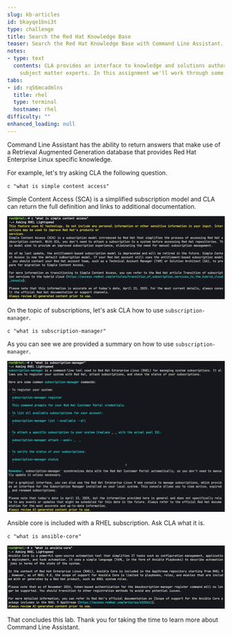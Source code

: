 ```yaml
---
slug: kb-articles
id: bkayqe1bni3t
type: challenge
title: Search the Red Hat Knowledge Base
teaser: Search the Red Hat Knowledge Base with Command Line Assistant.
notes:
- type: text
  contents: CLA provides an interface to knowledge and solutions authored by Red Hat
    subject matter experts. In this assignment we'll work through some examples.
tabs:
- id: rq56mcadmlns
  title: rhel
  type: terminal
  hostname: rhel
difficulty: ""
enhanced_loading: null
---
```


Command Line Assistant has the ability to return answers that make use of a Retrieval Augmented Generation database that provides Red Hat Enterprise Linux specific knowledge.

For example, let's try asking CLA the following question.

```bash,run
c "what is simple content access"
```

Simple Content Access (SCA) is a simplified subscription model and CLA can return the full definition and links to additional documentation.

![](../assets/sca.png)

On the topic of subscriptions, let's ask CLA how to use `subscription-manager`.

```bash,run
c "what is subscription-manager"
```

As you can see we are provided a summary on how to use `subscription-manager`.

![](../assets/subscription_manager.png)

Ansible core is included with a RHEL subscription. Ask CLA what it is.

```bash,run
c "what is ansible-core"
```

![](../assets/ansible_core.png)

That concludes this lab. Thank you for taking the time to learn more about Command Line Assistant.
